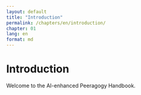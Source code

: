 ```yaml
---
layout: default
title: "Introduction"
permalink: /chapters/en/introduction/
chapter: 01
lang: en
format: md
---
```


# Introduction

Welcome to the AI-enhanced Peeragogy Handbook.

